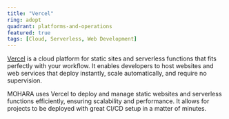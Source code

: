 ```yaml
---
title: "Vercel"
ring: adopt
quadrant: platforms-and-operations
featured: true
tags: [Cloud, Serverless, Web Development]
---
```


[Vercel](https://vercel.com/) is a cloud platform for static sites and serverless functions that fits perfectly with your workflow. It enables developers to host websites and web services that deploy instantly, scale automatically, and require no supervision.

MOHARA uses Vercel to deploy and manage static websites and serverless functions efficiently, ensuring scalability and performance. It allows for projects to be deployed with great CI/CD setup in a matter of minutes.
